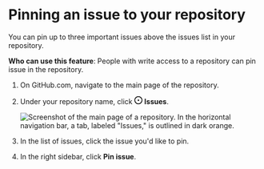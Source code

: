 # Pinning an issue to your repository

You can pin up to three important issues above the issues list in your repository.

**Who can use this feature**: People with write access to a repository can pin issue in the repository. 

1. On GitHub.com, navigate to the main page of the repository.
1. Under your repository name, click <svg version="1.1" width="16" height="16" viewBox="0 0 16 16" class="octicon octicon-issue-opened" aria-hidden="true"><path d="M8 9.5a1.5 1.5 0 1 0 0-3 1.5 1.5 0 0 0 0 3Z"></path><path d="M8 0a8 8 0 1 1 0 16A8 8 0 0 1 8 0ZM1.5 8a6.5 6.5 0 1 0 13 0 6.5 6.5 0 0 0-13 0Z"></path></svg> **Issues**.

   ![Screenshot of the main page of a repository. In the horizontal navigation bar, a tab, labeled "Issues," is outlined in dark orange.](/assets/images/help/repository/repo-tabs-issues.png)

1. In the list of issues, click the issue you'd like to pin.
1. In the right sidebar, click **Pin issue**.
